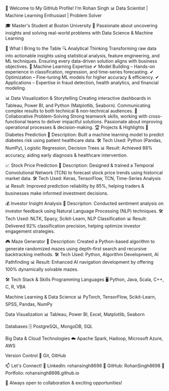 👋 Welcome to My GitHub Profile!
I'm Rohan Singh
📊 Data Scientist | Machine Learning Enthusiast | Problem Solver

🎓 Master's Student at Boston University
🔎 Passionate about uncovering insights and solving real-world problems with Data Science & Machine Learning

🚀 What I Bring to the Table
🔍 Analytical Thinking
Transforming raw data into actionable insights using statistical analysis, feature engineering, and ML techniques.
Ensuring every data-driven solution aligns with business objectives.
🤖 Machine Learning Expertise
✔ Model Building – Hands-on experience in classification, regression, and time-series forecasting.
✔ Optimization – Fine-tuning ML models for higher accuracy & efficiency.
✔ Applications – Expertise in fraud detection, health analytics, and financial modeling.

📊 Data Visualization & Storytelling
Creating interactive dashboards in Tableau, Power BI, and Python (Matplotlib, Seaborn).
Communicating complex results to both technical & non-technical audiences.
🌟 Collaborative Problem-Solving
Strong teamwork skills, working with cross-functional teams to deliver impactful solutions.
Passionate about improving operational processes & decision-making.
🏆 Projects & Highlights
🏥 Diabetes Prediction
📌 Description: Built a machine learning model to predict diabetes risk using patient healthcare data.
🛠 Tech Used: Python (Pandas, NumPy), Logistic Regression, Decision Trees
📊 Result: Achieved 88% accuracy, aiding early diagnosis & healthcare intervention.

📈 Stock Price Prediction
📌 Description: Designed & trained a Temporal Convolutional Network (TCN) to forecast stock price trends using historical market data.
🛠 Tech Used: Keras, TensorFlow, TCN, Time-Series Analysis
📊 Result: Improved prediction reliability by 85%, helping traders & businesses make informed investment decisions.

💰 Investor Insight Analysis
📌 Description: Conducted sentiment analysis on investor feedback using Natural Language Processing (NLP) techniques.
🛠 Tech Used: NLTK, Spacy, Scikit-Learn, NLP Classification
📊 Result: Delivered 92% classification precision, helping optimize investor engagement strategies.

🎮 Maze Generator
📌 Description: Created a Python-based algorithm to generate randomized mazes using depth-first search and recursive backtracking methods.
🛠 Tech Used: Python, Algorithm Development, AI Pathfinding
📊 Result: Enhanced AI navigation development by offering 100% dynamically solvable mazes.

🛠️ Tech Stack & Skills
Programming Languages
🖥️ Python, Java, Scala, C++, C, R, VBA

Machine Learning & Data Science
📊 PyTorch, TensorFlow, Scikit-Learn, SPSS, Pandas, NumPy

Data Visualization
📊 Tableau, Power BI, Excel, Matplotlib, Seaborn

Databases
🗄️ PostgreSQL, MongoDB, SQL

Big Data & Cloud Technologies
☁️ Apache Spark, Hadoop, Microsoft Azure, AWS

Version Control
🔗 Git, GitHub

📫 Let's Connect!
📍 LinkedIn: rohansingh8698
📍 GitHub: RohanSingh8698
📍 Portfolio: rohansingh8698.github.io

🚀 Always open to collaboration & exciting opportunities!

